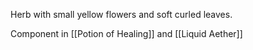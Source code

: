 Herb with small yellow flowers and soft curled leaves.

Component in [[Potion of Healing]] and [[Liquid Aether]]